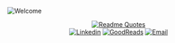 ![Welcome](https://github.com/user-attachments/assets/49906db2-52fa-4a04-b0e9-218cc842d203)
&nbsp;<div align="center">
  [![Readme Quotes](https://quotes-github-readme.vercel.app/api?quote=The%20world%20is%20full%20of%20nice%20people.%20If%20you%20can't%20find%20one,%20be%20one.&author=Unkown%20Author&type=horizontal&theme=dracula)](https://github.com/piyushsuthar/github-readme-quotes)
<br>
  [![Linkedin](https://img.shields.io/badge/linked-in-369?style=flat-square&color=gray)](https://www.linkedin.com/in/arianecgomes/)
  [![GoodReads](https://img.shields.io/badge/goodreads-369?style=flat-square&logo=goodreads&logoColor=white&color=gray)](https://www.goodreads.com/user/show/180473238-ariane-gomes)
  [![Email](https://img.shields.io/badge/gmail-369?style=flat-square&logo=gmail&logoColor=white&color=gray)](mailto:ariane@estudante.ufscar.br) 
</div>
